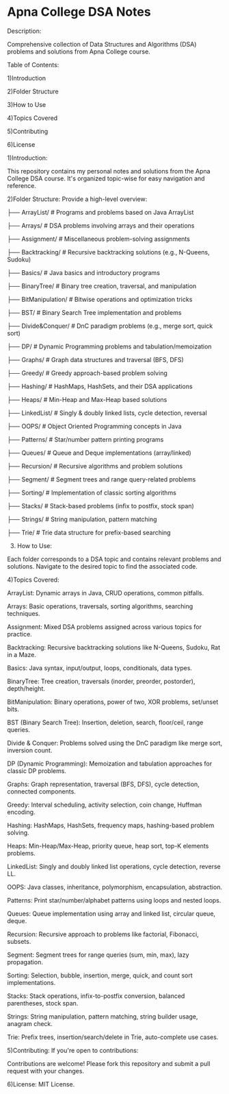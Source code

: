 # Apna College DSA Notes

Description:

Comprehensive collection of Data Structures and Algorithms (DSA) problems and solutions from Apna College course. 

Table of Contents:

1)Introduction

2)Folder Structure

3)How to Use

4)Topics Covered

5)Contributing

6)License

1)Introduction:

This repository contains my personal notes and solutions from the Apna College DSA course. It's organized topic-wise for easy navigation and reference.

2)Folder Structure: Provide a high-level overview:

├── ArrayList/         # Programs and problems based on Java ArrayList

├── Arrays/            # DSA problems involving arrays and their operations

├── Assignment/        # Miscellaneous problem-solving assignments

├── Backtracking/      # Recursive backtracking solutions (e.g., N-Queens, Sudoku)

├── Basics/            # Java basics and introductory programs

├── BinaryTree/        # Binary tree creation, traversal, and manipulation

├── BitManipulation/   # Bitwise operations and optimization tricks

├── BST/               # Binary Search Tree implementation and problems

├── Divide&Conquer/    # DnC paradigm problems (e.g., merge sort, quick sort)

├── DP/                # Dynamic Programming problems and tabulation/memoization

├── Graphs/            # Graph data structures and traversal (BFS, DFS)

├── Greedy/            # Greedy approach-based problem solving

├── Hashing/           # HashMaps, HashSets, and their DSA applications

├── Heaps/             # Min-Heap and Max-Heap based solutions

├── LinkedList/        # Singly & doubly linked lists, cycle detection, reversal

├── OOPS/              # Object Oriented Programming concepts in Java

├── Patterns/          # Star/number pattern printing programs

├── Queues/            # Queue and Deque implementations (array/linked)

├── Recursion/         # Recursive algorithms and problem solutions

├── Segment/           # Segment trees and range query-related problems

├── Sorting/           # Implementation of classic sorting algorithms

├── Stacks/            # Stack-based problems (infix to postfix, stock span)

├── Strings/           # String manipulation, pattern matching

├── Trie/              # Trie data structure for prefix-based searching

3) How to Use:

Each folder corresponds to a DSA topic and contains relevant problems and solutions. Navigate to the desired topic to find the associated code.

4)Topics Covered: 

ArrayList: Dynamic arrays in Java, CRUD operations, common pitfalls.

Arrays: Basic operations, traversals, sorting algorithms, searching techniques.

Assignment: Mixed DSA problems assigned across various topics for practice.

Backtracking: Recursive backtracking solutions like N-Queens, Sudoku, Rat in a Maze.

Basics: Java syntax, input/output, loops, conditionals, data types.

BinaryTree: Tree creation, traversals (inorder, preorder, postorder), depth/height.

BitManipulation: Binary operations, power of two, XOR problems, set/unset bits.

BST (Binary Search Tree): Insertion, deletion, search, floor/ceil, range queries.

Divide & Conquer: Problems solved using the DnC paradigm like merge sort, inversion count.

DP (Dynamic Programming): Memoization and tabulation approaches for classic DP problems.

Graphs: Graph representation, traversal (BFS, DFS), cycle detection, connected components.

Greedy: Interval scheduling, activity selection, coin change, Huffman encoding.

Hashing: HashMaps, HashSets, frequency maps, hashing-based problem solving.

Heaps: Min-Heap/Max-Heap, priority queue, heap sort, top-K elements problems.

LinkedList: Singly and doubly linked list operations, cycle detection, reverse LL.

OOPS: Java classes, inheritance, polymorphism, encapsulation, abstraction.

Patterns: Print star/number/alphabet patterns using loops and nested loops.

Queues: Queue implementation using array and linked list, circular queue, deque.

Recursion: Recursive approach to problems like factorial, Fibonacci, subsets.

Segment: Segment trees for range queries (sum, min, max), lazy propagation.

Sorting: Selection, bubble, insertion, merge, quick, and count sort implementations.

Stacks: Stack operations, infix-to-postfix conversion, balanced parentheses, stock span.

Strings: String manipulation, pattern matching, string builder usage, anagram check.

Trie: Prefix trees, insertion/search/delete in Trie, auto-complete use cases.

5)Contributing: If you're open to contributions:

Contributions are welcome! Please fork this repository and submit a pull request with your changes.

6)License: MIT License.

